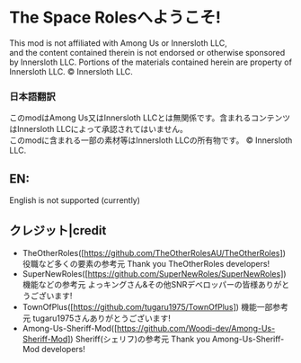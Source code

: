# The Space Rolesへようこそ!
This mod is not affiliated with Among Us or Innersloth LLC,  
and the content contained therein is not endorsed or otherwise sponsored by Innersloth LLC. Portions of the materials contained herein are property of Innersloth LLC. © Innersloth LLC.
### 日本語翻訳
このmodはAmong Us又はInnersloth LLCとは無関係です。含まれるコンテンツはInnersloth LLCによって承認されてはいません。  
このmodに含まれる一部の素材等はInnersloth LLCの所有物です。 © Innersloth LLC.  
## EN:
English is not supported (currently)  
## クレジット|credit
- TheOtherRoles([https://github.com/TheOtherRolesAU/TheOtherRoles])
役職など多くの要素の参考元
Thank you TheOtherRoles developers!  
- SuperNewRoles([https://github.com/SuperNewRoles/SuperNewRoles])
機能などの参考元
よっキングさん&その他SNRデベロッパーの皆様ありがとうございます!
- TownOfPlus([https://github.com/tugaru1975/TownOfPlus])
機能一部参考元
tugaru1975さんありがとうございます!  
- Among-Us-Sheriff-Mod([https://github.com/Woodi-dev/Among-Us-Sheriff-Mod])
Sheriff(シェリフ)の参考元
Thank you Among-Us-Sheriff-Mod developers!  

